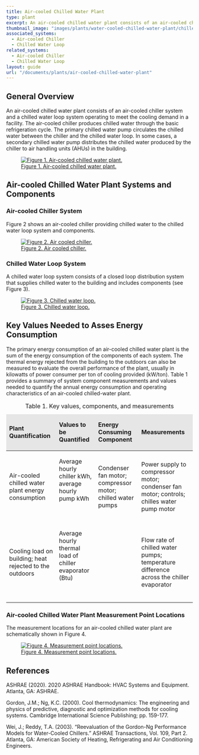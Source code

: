 ```yaml
---
title: Air-cooled Chilled Water Plant
type: plant
excerpt: An air-cooled chilled water plant consists of an air-cooled chiller system and a chilled water loop system operating to meet the cooling demand in a facility.
thumbnail_image: "images/plants/water-cooled-chilled-water-plant/chilled-water-plant-overview.jpeg"
associated_systems:
  - Air-cooled Chiller
  - Chilled Water Loop
related_systems:
  - Air-cooled Chiller
  - Chilled Water Loop
layout: guide
url: "/documents/plants/air-cooled-chilled-water-plant"
---
```


## General Overview

An air-cooled chilled water plant consists of an air-cooled chiller system and a chilled water loop system operating to meet the cooling demand in a facility. The air-cooled chiller produces chilled water through the basic refrigeration cycle. The primary chilled water pump circulates the chilled water between the chiller and the chilled water loop. In some cases, a secondary chilled water pump distributes the chilled water produced by the chiller to air handling units (AHUs) in the building.

<a href="/images/plants/air-cooled-chilled-water-plant/air-cooled chilled water plant figure 1.png">
    <figure class="figure mb-4 mt-3">
        <img src="/images/plants/air-cooled-chilled-water-plant/air-cooled chilled water plant figure 1.png" class="figure-img img-fluid rounded" alt="Figure 1. Air-cooled chilled water plant.">
        <figcaption class="figure-caption text-left">Figure 1. Air-cooled chilled water plant.</figcaption>
    </figure>
</a>

## Air-cooled Chilled Water Plant Systems and Components

### Air-cooled Chiller System

Figure 2 shows an air-cooled chiller providing chilled water to the chilled water loop system and components. 

<a href="/images/plants/air-cooled-chilled-water-plant/air-cooled chilled water plant figure 2.png">
    <figure class="figure mb-4 mt-3">
        <img src="/images/plants/air-cooled-chilled-water-plant/air-cooled chilled water plant figure 2.png" class="figure-img img-fluid rounded" alt="Figure 2. Air cooled chiller.">
        <figcaption class="figure-caption text-left">Figure 2. Air cooled chiller.</figcaption>
    </figure>
</a>

### Chilled Water Loop System

A chilled water loop system consists of a closed loop distribution system that supplies chilled water to the building and includes components (see Figure 3).

<a href="/images/plants/air-cooled-chilled-water-plant/air-cooled chilled water plant figure 3.png">
    <figure class="figure mb-4 mt-3">
        <img src="/images/plants/air-cooled-chilled-water-plant/air-cooled chilled water plant figure 3.png" class="figure-img img-fluid rounded" alt="Figure 3. Chilled water loop.">
        <figcaption class="figure-caption text-left">Figure 3. Chilled water loop.</figcaption>
    </figure>
</a>

## Key Values Needed to Asses Energy Consumption

The primary energy consumption of an air-cooled chilled water plant is the sum of the energy consumption of the components of each system. The thermal energy rejected from the building to the outdoors can also be measured to evaluate the overall performance of the plant, usually in kilowatts of power consumer per ton of cooling provided (kW/ton). Table 1  provides a summary of system component measurements and values needed to quantify the annual energy consumption and operating characteristics of an air-cooled chilled-water plant. 

<table>
    <caption>Table 1. Key values, components, and measurements</caption>
    <thead>
        <tr>
            <td bgcolor="#e7e6e6">
                <p><strong>Plant Quantification</strong></p>
            </td>
            <td bgcolor="#e7e6e6">
                <p><strong>Values to be Quantified</strong></p>
            </td>
            <td bgcolor="#e7e6e6">
                <p><strong>Energy Consuming Component</strong></p>
            </td>
            <td bgcolor="#e7e6e6">
                <p><strong>Measurements</strong></p>
            </td>
        </tr>
    <tbody>
        <tr>
            <td>
                <p>Air-cooled chilled water plant energy consumption</p>
            </td>
            <td>
                <p>Average hourly chiller kWh, average hourly pump kWh</p>
                <p><br></p>
            </td>
            <td>
                <p>Condenser fan motor; compressor motor; chilled water pumps</p>
            </td>
            <td>
                <p>Power supply to compressor motor; condenser fan motor; controls; chilles water pump motor</p>
            </td>
        </tr>
        <tr>
            <td>
                <p>Cooling load on building; heat rejected to the outdoors</p>
            </td>
            <td>
                <p>Average hourly thermal load of chiller evaporator (Btu)</p>
                <p><br></p>
            </td>
            <td>
                <p></p>
            </td>
            <td>
                <p>Flow rate of chilled water pumps; temperature difference across the chiller evaporator</p>
            </td>
        </tr>
    </tbody>
</table>

### Air-cooled Chilled Water Plant Measurement Point Locations

The measurement locations for an air-cooled chilled water plant are schematically shown in Figure 4. 

<a href="/images/plants/air-cooled-chilled-water-plant/air-cooled chilled water plant figure 4.png">
    <figure class="figure mb-4 mt-3">
        <img src="/images/plants/air-cooled-chilled-water-plant/air-cooled chilled water plant figure 4.png" class="figure-img img-fluid rounded" alt="Figure 4. Measurement point locations.">
        <figcaption class="figure-caption text-left">Figure 4. Measurement point locations.</figcaption>
    </figure>
</a>

## References

ASHRAE (2020). 2020 ASHRAE Handbook: HVAC Systems and Equipment. Atlanta, GA: ASHRAE. 

Gordon, J.M.; Ng, K.C. (2000). Cool thermodynamics: The engineering and physics of predictive, diagnostic and optimization methods for cooling systems. Cambridge International Science Publishing; pp. 159-177.

Wei, J.; Reddy, T.A. (2003). “Reevaluation of the Gordon-Ng Performance Models for Water-Cooled Chillers.” ASHRAE Transactions, Vol. 109, Part 2. Atlanta, GA: American Society of Heating, Refrigerating and Air Conditioning Engineers.  
